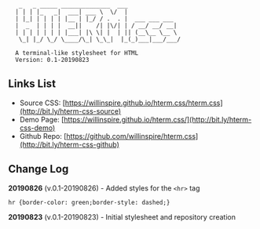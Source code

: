 ```
   _   _ _____ ______________  ___
  | | | |_   _|  ___| ___ \  \/  |
  | |_| | | | | |__ | |_/ / .  . |  ___ ___ ___
  |  _  | | | |  __||    /| |\/| | / __/ __/ __|
  | | | | | | | |___| |\ \| |  | || (__\__ \__ \
   \_| |_/ \_/ \____/\_| \_\_|  |_(_)___|___/___/

  A terminal-like stylesheet for HTML
  Version: 0.1-20190823

```

## Links List

- Source CSS: [https://willinspire.github.io/hterm.css/hterm.css](http://bit.ly/hterm-css-source)
- Demo Page: [https://willinspire.github.io/hterm.css/](http://bit.ly/hterm-css-demo)
- Github Repo: [https://github.com/willinspire/hterm.css](http://bit.ly/hterm-css-github)

## Change Log

**20190826** (v.0.1-20190826) - Added styles for the `<hr>` tag

```
hr {border-color: green;border-style: dashed;}
```

**20190823** (v.0.1-20190823) - Initial stylesheet and repository creation
